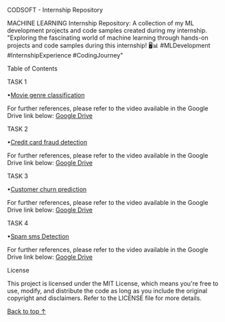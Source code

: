 CODSOFT - Internship Repository


MACHINE LEARNING Internship Repository: A collection of my ML development projects 
and code samples created during my internship. "Exploring the fascinating world of machine learning through hands-on projects and code samples during this internship! 
🖥️📊 #MLDevelopment #InternshipExperience #CodingJourney"





Table of Contents




TASK 1

•[Movie genre classification](https://github.com/Kingisline01/CODSOFT-Intenship_Repo/tree/main/Movie%20genre%20Classification)

For further references, please refer to the video available in the Google Drive link below:
[Google Drive](https://drive.google.com/file/d/1aq0Su7-ocitJsLQeOYVviZT2U9lrRJOM/view?usp=sharing)



TASK 2

•[Credit card fraud detection](https://github.com/Kingisline01/CODSOFT-Intenship_Repo/tree/main/Credit%20card%20Fraud%20Detection)

For further references, please refer to the video available in the Google Drive link below:
[Google Drive](https://drive.google.com/file/d/1-fdXY58Hf20Ht_BDUhTu5qBMOajKDWtC/view?usp=sharing)



TASK 3

•[Customer churn prediction](https://github.com/Kingisline01/CODSOFT-Intenship_Repo/tree/main/Customer%20Churn%20Prediction)

For further references, please refer to the video available in the Google Drive link below:
[Google Drive](https://drive.google.com/file/d/1GAkF0j704DE0-4FY-5MPYa6TdGU91o7-/view?usp=sharing)



TASK 4

•[Spam sms Detection](https://github.com/Kingisline01/CODSOFT-Intenship_Repo/tree/main/Spam%20Sms%20Detection)

For further references, please refer to the video available in the Google Drive link below:
[Google Drive](https://drive.google.com/file/d/1BZkivLdfBu1VsLaTFWVtoEBMeYwB_FcK/view?usp=sharing)



License


This project is licensed under the MIT License, which means you're free to use, 
modify, and distribute the code as long as you include the original copyright and 
disclaimers. Refer to the LICENSE file for more details.



[Back to top ↑](https://github.com/Kingisline01/CODSOFT-Intenship_Repo/blob/main/README.md)
